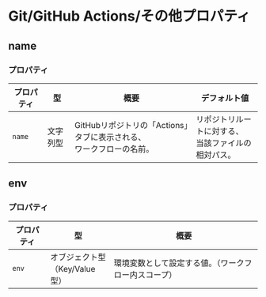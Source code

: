 # Git/GitHub Actions/その他プロパティ

## name

### プロパティ

| プロパティ | 型       | 概要                                                         | デフォルト値                                             |
| ---------- | -------- | ------------------------------------------------------------ | -------------------------------------------------------- |
| `name`     | 文字列型 | GitHubリポジトリの「Actions」タブに表示される、<br />ワークフローの名前。 | リポジトリルートに対する、<br />当該ファイルの相対パス。 |

## env

### プロパティ

| プロパティ | 型                                  | 概要                                                 |
| ---------- | ----------------------------------- | ---------------------------------------------------- |
| `env`      | オブジェクト型<br />（Key/Value型） | 環境変数として設定する値。（ワークフロー内スコープ） |
